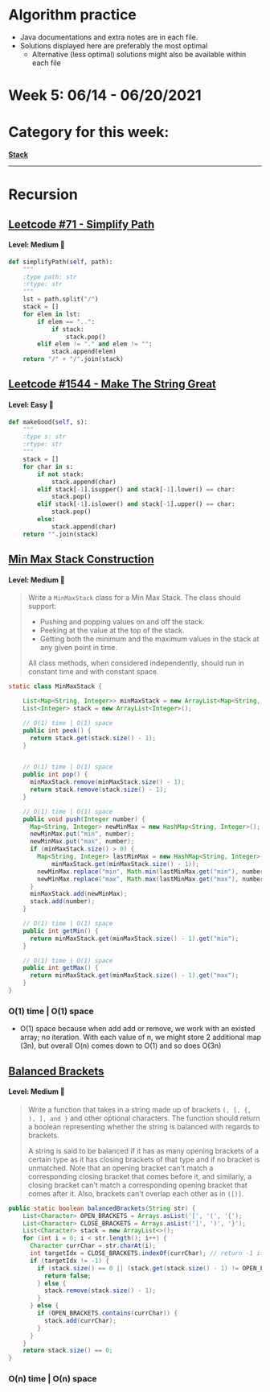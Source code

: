 # Algorithm practice

* Java documentations and extra notes are in each file.
* Solutions displayed here are preferably the most optimal
    * Alternative (less optimal) solutions might also be available within each 
    file

# Week 5: 06/14 - 06/20/2021

# Category for this week:
**[Stack](#stack)**<br>

---

# Recursion

## [Leetcode #71 - Simplify Path](https://leetcode.com/problems/simplify-path/)

#### Level: Medium 📘

```python
def simplifyPath(self, path):
    """
    :type path: str
    :rtype: str
    """
    lst = path.split("/")
    stack = []
    for elem in lst:
        if elem == "..":
            if stack:
                stack.pop()
        elif elem != "." and elem != "":
            stack.append(elem)
    return "/" + "/".join(stack)
```

## [Leetcode #1544 - Make The String Great](https://leetcode.com/problems/make-the-string-great/)

#### Level: Easy 📗

```python
def makeGood(self, s):
    """
    :type s: str
    :rtype: str
    """
    stack = []
    for char in s:
        if not stack:
            stack.append(char)
        elif stack[-1].isupper() and stack[-1].lower() == char:
            stack.pop()
        elif stack[-1].islower() and stack[-1].upper() == char:
            stack.pop()
        else:
            stack.append(char)
    return "".join(stack)
```

## [Min Max Stack Construction](Stacks/src/main/java/MinMaxStackConstruction.java)

#### Level: Medium 📘

> Write a `MinMaxStack` class for a Min Max Stack. The class should support:
> - Pushing and popping values on and off the stack.
> - Peeking at the value at the top of the stack.
> - Getting both the minimum and the maximum values in the stack at any given point in time.
>
> All class methods, when considered independently, should run in constant time and with constant space.

```java
static class MinMaxStack {

    List<Map<String, Integer>> minMaxStack = new ArrayList<Map<String, Integer>>();
    List<Integer> stack = new ArrayList<Integer>();

    // O(1) time | O(1) space
    public int peek() {
      return stack.get(stack.size() - 1);
    }


    // O(1) time | O(1) space
    public int pop() {
      minMaxStack.remove(minMaxStack.size() - 1);
      return stack.remove(stack.size() - 1);
    }

    // O(1) time | O(1) space
    public void push(Integer number) {
      Map<String, Integer> newMinMax = new HashMap<String, Integer>();
      newMinMax.put("min", number);
      newMinMax.put("max", number);
      if (minMaxStack.size() > 0) {
        Map<String, Integer> lastMinMax = new HashMap<String, Integer>(
            minMaxStack.get(minMaxStack.size() - 1));
        newMinMax.replace("min", Math.min(lastMinMax.get("min"), number));
        newMinMax.replace("max", Math.max(lastMinMax.get("max"), number));
      }
      minMaxStack.add(newMinMax);
      stack.add(number);
    }

    // O(1) time | O(1) space
    public int getMin() {
      return minMaxStack.get(minMaxStack.size() - 1).get("min");
    }

    // O(1) time | O(1) space
    public int getMax() {
      return minMaxStack.get(minMaxStack.size() - 1).get("max");
    }
}
```

### O(1) time | O(1) space
* O(1) space because when add add or remove, we work with an existed array; no 
iteration. With each value of n, we might store 2 additional map (3n), but
overall O(n) comes down to O(1) and so does O(3n)

## [Balanced Brackets](Stacks/src/main/java/BalancedBrackets.java)

#### Level: Medium 📘

> Write a function that takes in a string made up of brackets `(, [, {, ), ], and }` and other optional characters. The function should return a boolean representing whether the string is balanced with regards to brackets.
>
> A string is said to be balanced if it has as many opening brackets of a certain type as it has closing brackets of that type and if no bracket is unmatched. Note that an opening bracket can't match a corresponding closing bracket that comes before it, and similarly, a closing bracket can't match a corresponding opening bracket that comes after it. Also, brackets can't overlap each other as in `([)]`.

```java
public static boolean balancedBrackets(String str) {
    List<Character> OPEN_BRACKETS = Arrays.asList('[', '(', '{');
    List<Character> CLOSE_BRACKETS = Arrays.asList(']', ')', '}');
    List<Character> stack = new ArrayList<>();
    for (int i = 0; i < str.length(); i++) {
      Character currChar = str.charAt(i);
      int targetIdx = CLOSE_BRACKETS.indexOf(currChar); // return -1 if not found
      if (targetIdx != -1) {
        if (stack.size() == 0 || (stack.get(stack.size() - 1) != OPEN_BRACKETS.get(targetIdx))) {
          return false;
        } else {
          stack.remove(stack.size() - 1);
        }
      } else {
        if (OPEN_BRACKETS.contains(currChar)) {
          stack.add(currChar);
        }
      }
    }
    return stack.size() == 0;
}
```

### O(n) time | O(n) space


